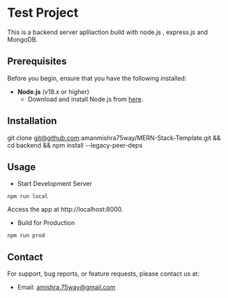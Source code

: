 # Test Project

This is a backend server aplliaction build with node.js , express.js and MongoDB.

## Prerequisites

Before you begin, ensure that you have the following installed:

- **Node.js** (v18.x or higher)
  - Download and install Node.js from [here](https://nodejs.org/).

## Installation

git clone git@github.com:amanmishra75way/MERN-Stack-Template.git && cd backend && npm install --legacy-peer-deps

## Usage

- Start Development Server

```
npm run local
```

Access the app at http://localhost:8000.

- Build for Production

```
npm run prod
```

## Contact

For support, bug reports, or feature requests, please contact us at:

- Email: [amishra.75way@gmail.com](mailto:amishra.75way@gmail.com)

